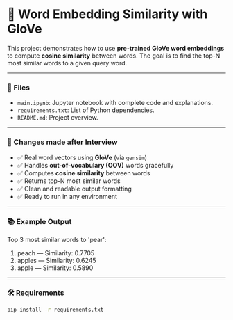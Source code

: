 # 📘 Word Embedding Similarity with GloVe

This project demonstrates how to use **pre-trained GloVe word embeddings** to compute **cosine similarity** between words. The goal is to find the top-N most similar words to a given query word.

---

### 📂 Files

- `main.ipynb`: Jupyter notebook with complete code and explanations.
- `requirements.txt`: List of Python dependencies.
- `README.md`: Project overview.

---

### 🚀 Changes made after Interview

- ✅ Real word vectors using **GloVe** (via `gensim`)
- ✅ Handles **out-of-vocabulary (OOV)** words gracefully
- ✅ Computes **cosine similarity** between words
- ✅ Returns top-N most similar words
- ✅ Clean and readable output formatting
- ✅ Ready to run in any environment

---

### 📚 Example Output

Top 3 most similar words to 'pear':
1. peach — Similarity: 0.7705
2. apples — Similarity: 0.6245
3. apple — Similarity: 0.5890

---

### 🛠️ Requirements

```bash
pip install -r requirements.txt

